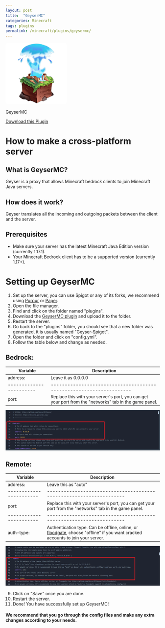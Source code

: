 ```yaml
---
layout: post
title:  "GeyserMC"
categories: Minecraft
tags: plugins
permalink: /minecraft/plugins/geysermc/
---
```


<div class="install-plugin">
    <img style="border-radius: 7px;" src="../../../assets/images/posts/plugins/geysermc/plugin.png">
    <p>GeyserMC</p>
    <a href="https://ci.opencollab.dev//job/GeyserMC/job/Geyser/job/master/lastSuccessfulBuild/artifact/bootstrap/spigot/target/Geyser-Spigot.jar">Download this Plugin</a>
</div>

# How to make a cross-platform server

## What is GeyserMC?
Geyser is a proxy that allows Minecraft bedrock clients to join Minecraft Java servers.

## How does it work?
Geyser translates all the incoming and outgoing packets between the client and the server.

## Prerequisites

- Make sure your server has the latest Minecraft Java Edition version (currently 1.17.1).
- Your Minecraft Bedrock client has to be a supported version (currently 1.17+).


# Setting up GeyserMC

1. Set up the server, you can use Spigot or any of its forks, we recommend using [Purpur](https://purpur.pl3x.net) or [Paper](https://papermc.io).
2. Open the file manager.
3. Find and click on the folder named "plugins".
4. Download the [GeyserMC plugin](https://ci.opencollab.dev//job/GeyserMC/job/Geyser/job/master/lastSuccessfulBuild/artifact/bootstrap/spigot/target/Geyser-Spigot.jar) and upload it to the folder.
5. Restart the server.
6. Go back to the "plugins" folder, you should see that a new folder was generated, it is usually named "Geyser-Spigot".
7. Open the folder and click on "config.yml".
8. Follow the table below and change as needed.


## Bedrock:

|Variable               |Description                                                        |
|-----------------------|-------------------------------------------------------------------|
|address:               |Leave it as 0.0.0.0                                                |
|-----------------------|-------------------------------------------------------------------|
|port:                  |Replace this with your server's port, you can get your port from the "networks" tab in the game panel. |

![Image](../../../assets/images/posts/plugins/geysermc/1.png)

## Remote:

|Variable               |Description                                                        |
|-----------------------|-------------------------------------------------------------------|
|address:               |Leave this as "auto"                                               |
|-----------------------|-------------------------------------------------------------------|
|port:                  |Replace this with your server's port, you can get your port from the "networks" tab in the game panel. |
|-----------------------|-------------------------------------------------------------------|
|auth-type:             |Authentication type. Can be offline, online, or [floodgate](https://github.com/GeyserMC/Geyser/wiki/Floodgate), choose "offline" if you want cracked accounts to join your server.

![Image](../../../assets/images/posts/plugins/geysermc/2.png)


9. Click on "Save" once you are done.
10. Restart the server.
11. Done! You have successfully set up GeyserMC!

#### We recommend that you go through the config files and make any extra changes according to your needs.
